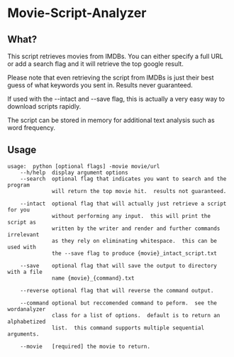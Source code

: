 # Movie-Script-Analyzer

## What?

This script retrieves movies from IMDBs.  You can either specify a full URL or add a search flag and it will retrieve the top google result.

Please note that even retrieving the script from IMDBs is just their best guess of what keywords you sent in.  Results never guaranteed.

If used with the --intact and --save flag, this is actually a very easy way to download scripts rapidly.  

The script can be stored in memory for additional text analysis such as word frequency.

## Usage

```
usage:  python [optional flags] -movie movie/url
	--h/help  display argument options
	--search  optional flag that indicates you want to search and the program 
			  will return the top movie hit.  results not guaranteed.

	--intact  optional flag that will actually just retrieve a script for you
			  without performing any input.  this will print the script as
			  written by the writer and render and further commands irrelevant
			  as they rely on eliminating whitespace.  this can be used with 
			  the --save flag to produce {movie}_intact_script.txt

	--save    optional flag that will save the output to directory with a file
	 		  name {movie}_{command}.txt
	
	--reverse optional flag that will reverse the command output.

	--command optional but reccomended command to peform.  see the wordanalyzer 
	          class for a list of options.  default is to return an alphabetized 
			  list.  this command supports multiple sequential arguments.

	--movie   [required] the movie to return.  
```


